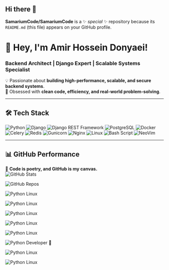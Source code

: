 ## Hi there 👋

**SamariumCode/SamariumCode** is a ✨ _special_ ✨ repository because its `README.md` (this file) appears on your GitHub profile.

# 🚀 Hey, I'm Amir Hossein Donyaei!

### **Backend Architect | Django Expert | Scalable Systems Specialist**

💡 Passionate about **building high-performance, scalable, and secure backend systems**.  
🎯 Obsessed with **clean code, efficiency, and real-world problem-solving**.

---

## 🛠️ Tech Stack

<p align="left">
  <img src="https://img.shields.io/badge/python-3670A0?style=for-the-badge&logo=python&logoColor=ffdd54" alt="Python" />
  <img src="https://img.shields.io/badge/django-%23092E20.svg?style=for-the-badge&logo=django&logoColor=white" alt="Django" />
  <img src="https://img.shields.io/badge/Django%20REST%20Framework-ff1709?style=for-the-badge&logo=django&logoColor=white" alt="Django REST Framework" />
  <img src="https://img.shields.io/badge/postgres-%23316192.svg?style=for-the-badge&logo=postgresql&logoColor=white" alt="PostgreSQL" />
  <img src="https://img.shields.io/badge/docker-%230db7ed.svg?style=for-the-badge&logo=docker&logoColor=white" alt="Docker" />
  <img src="https://img.shields.io/badge/celery-%23a9cc54.svg?style=for-the-badge&logo=celery&logoColor=ddf4a4" alt="Celery" />
  <img src="https://img.shields.io/badge/redis-%23DD0031.svg?style=for-the-badge&logo=redis&logoColor=white" alt="Redis" />
  <img src="https://img.shields.io/badge/gunicorn-%298729.svg?style=for-the-badge&logo=gunicorn&logoColor=white" alt="Gunicorn" />
  <img src="https://img.shields.io/badge/nginx-%23009639.svg?style=for-the-badge&logo=nginx&logoColor=white" alt="Nginx" />
  <img src="https://img.shields.io/badge/Linux-FCC624?style=for-the-badge&logo=linux&logoColor=black" alt="Linux" />
  <img src="https://img.shields.io/badge/bash_script-%23121011.svg?style=for-the-badge&logo=gnu-bash&logoColor=white" alt="Bash Script" />
  <img src="https://img.shields.io/badge/NeoVim-%2357A143.svg?&style=for-the-badge&logo=neovim&logoColor=white" alt="NeoVim" />
</p>

---

## 📊 GitHub Performance

🚀 **Code is poetry, and GitHub is my canvas.**  
![GitHub Stats](https://github-readme-stats.vercel.app/api?username=SamariumCode&show_icons=true&count_private=true&hide=stars&theme=radical)

![GitHub Repos](https://github-readme-stats.vercel.app/api/top-langs/?username=SamariumCode&layout=compact&theme=radical&langs_count=5)

![Python Linux](https://img.shields.io/badge/Python%20Developer-Linux%20User-black?logo=python&logoColor=yellow&logo=linux)

![Python Linux](https://img.shields.io/badge/Python%20Developer-Linux%20User-black?logo=python&logoColor=yellow&logo=linux)

![Python Linux](https://img.shields.io/badge/Python%20Pro%20🐍-Linux%20Geek%20🐧-blueviolet?style=flat-square&logo=python&logoColor=FFD43B&logo=linux)

![Python Linux](https://img.shields.io/badge/Python%20Developer%20🐍-Linux%20Power%20User%20🐧-282C34?style=for-the-badge&logo=python&logoColor=FFD43B&labelColor=FCC624&logo=linux)

![Python Linux](https://img.shields.io/badge/Python%20Developer%20🐍-Linux%20Master%20🐧-4CAF50?style=for-the-badge&logo=python&logoColor=white&labelColor=333333&logo=linux)

![Python Developer 🐍](https://img.shields.io/badge/Code%20Master-Python%20Enthusiast%20🐍-4CAF50?style=for-the-badge&logo=python&logoColor=white&labelColor=333333)

![Python Linux](https://img.shields.io/badge/Python%20🐍-Linux%20🐧-4CAF50?style=for-the-badge&logo=python&logoColor=white&labelColor=333333&logo=linux)

![Python Linux](https://img.shields.io/badge/Python%20🐍-Linux%20🐧-1E2A47?style=for-the-badge&logo=python&logoColor=FFD43B&labelColor=1E2A47&logo=linux)

